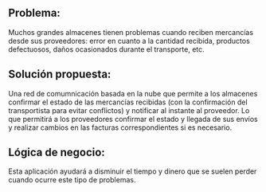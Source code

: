 ## Problema:
Muchos grandes almacenes tienen problemas cuando reciben mercancías desde sus proveedores: error en cuanto a la cantidad recibida, productos defectuosos, daños ocasionados durante el transporte, etc.

## Solución propuesta:
Una red de comumnicación basada en la nube que permite a los almacenes confirmar el estado de las mercancías recibidas (con la confirmación del transportista para evitar conflictos) y notificar al instante al proveedor. Lo que permitirá a los proveedores confirmar el estado y llegada de sus envíos y realizar cambios en las facturas correspondientes si es necesario.

## Lógica de negocio:
Esta aplicación ayudará a disminuir el tiempo y dinero que se suelen perder cuando ocurre este tipo de problemas. 

